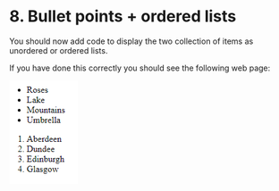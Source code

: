 # 8. Bullet points + ordered lists

You should now add code to display the two collection of items as unordered or ordered lists.

If you have done this correctly you should see the following web page:

![image](4a_Task_5.png)